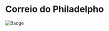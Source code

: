 # Correio do Philadelpho
![Badge](https://img.shields.io/static/v1?label=license&message=cps&color=010101&style=A52A2A&logo=ghost)

